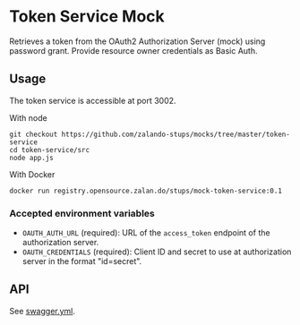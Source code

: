 # Token Service Mock

Retrieves a token from the OAuth2 Authorization Server (mock) using password grant. Provide resource owner credentials as Basic Auth.

## Usage

The token service is accessible at port 3002.

With node

    git checkout https://github.com/zalando-stups/mocks/tree/master/token-service
    cd token-service/src
    node app.js

With Docker

    docker run registry.opensource.zalan.do/stups/mock-token-service:0.1

### Accepted environment variables

* `OAUTH_AUTH_URL` (required): URL of the `access_token` endpoint of the authorization server.
* `OAUTH_CREDENTIALS` (required): Client ID and secret to use at authorization server in the format "id=secret".

## API

See [swagger.yml](swagger.yml).